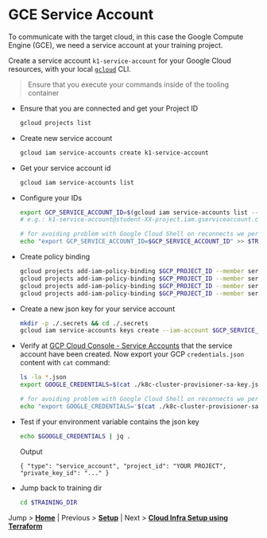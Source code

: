 # GCE Service Account

To communicate with the target cloud, in this case the Google Compute Engine (GCE), we need a service account at your training project.

Create a service account `k1-service-account` for your Google Cloud resources, with your local [`gcloud`](https://cloud.google.com/sdk/install) CLI.

>Ensure that you execute your commands inside of the tooling container

* Ensure that you are connected and get your Project ID
  ```bash
  gcloud projects list
  ```

* Create new service account
  ```bash
  gcloud iam service-accounts create k1-service-account
  ```

* Get your service account id
  ```bash
  gcloud iam service-accounts list
  ```

* Configure your IDs
  ```bash
  export GCP_SERVICE_ACCOUNT_ID=$(gcloud iam service-accounts list --format='value(email)' --filter='email~k1-service-account.*')
  # e.g.: k1-service-account@student-XX-project.iam.gserviceaccount.com

  # for avoiding problem with Google Cloud Shell on reconnects we persist this value also into our .trainingrc file
  echo "export GCP_SERVICE_ACCOUNT_ID=$GCP_SERVICE_ACCOUNT_ID" >> $TRAINING_DIR/.trainingrc
  ```

* Create policy binding
  ```bash
  gcloud projects add-iam-policy-binding $GCP_PROJECT_ID --member serviceAccount:$GCP_SERVICE_ACCOUNT_ID --role='roles/compute.admin'
  gcloud projects add-iam-policy-binding $GCP_PROJECT_ID --member serviceAccount:$GCP_SERVICE_ACCOUNT_ID --role='roles/iam.serviceAccountUser'
  gcloud projects add-iam-policy-binding $GCP_PROJECT_ID --member serviceAccount:$GCP_SERVICE_ACCOUNT_ID --role='roles/viewer'
  gcloud projects add-iam-policy-binding $GCP_PROJECT_ID --member serviceAccount:$GCP_SERVICE_ACCOUNT_ID --role='roles/storage.admin'
  ```

<!-- TODO training is not set yet, where does it happen??? -->

* Create a new json key for your service account
  ```bash
  mkdir -p ./.secrets && cd ./.secrets
  gcloud iam service-accounts keys create --iam-account $GCP_SERVICE_ACCOUNT_ID k8c-cluster-provisioner-sa-key.json
  ``` 

* Verify at [GCP Cloud Console - Service Accounts](https://console.cloud.google.com/iam-admin/serviceaccounts) that the service account have been created. Now export your GCP `credentials.json` content with `cat` command:
  ```bash
  ls -la *.json
  export GOOGLE_CREDENTIALS=$(cat ./k8c-cluster-provisioner-sa-key.json)

  # for avoiding problem with Google Cloud Shell on reconnects we persist this value also into our .trainingrc rile
  echo "export GOOGLE_CREDENTIALS='$(cat ./k8c-cluster-provisioner-sa-key.json)'" >> $TRAINING_DIR/.trainingrc
  ```

* Test if your environment variable contains the json key
  ```bash
  echo $GOOGLE_CREDENTIALS | jq .
  ```
  Output
  ```text
  { "type": "service_account", "project_id": "YOUR PROJECT", "private_key_id": "..." }
  ```

* Jump back to training dir
  ```bash
  cd $TRAINING_DIR
  ```

Jump > [**Home**](../README.md) | Previous > [**Setup**](../00_setup/README.md) | Next > [**Cloud Infra Setup using Terraform**](../02_initial-cloud-infra-with-terraform/README.md)


